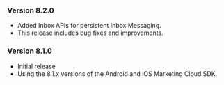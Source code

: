 ### Version 8.2.0

- Added Inbox APIs for persistent Inbox Messaging.
- This release includes bug fixes and improvements.

### Version 8.1.0

- Initial release
- Using the 8.1.x versions of the Android and iOS Marketing Cloud SDK.

